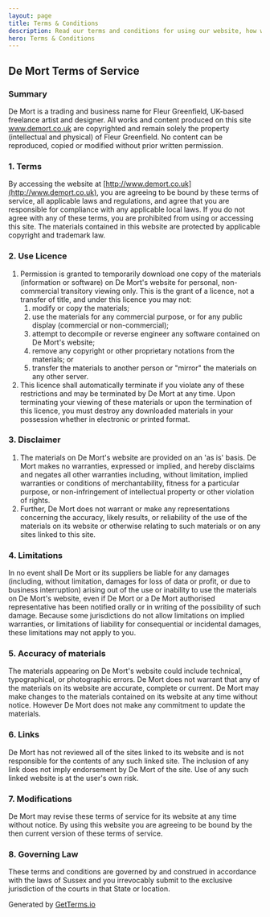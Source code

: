 ```yaml
---
layout: page
title: Terms & Conditions
description: Read our terms and conditions for using our website, how we process data and orders and your rights of use.
hero: Terms & Conditions
---
```


## De Mort Terms of Service

### Summary

De Mort is a trading and business name for Fleur Greenfield, UK-based freelance artist and designer. All works and content produced on this site www.demort.co.uk are copyrighted and remain solely the property (intellectual and physical) of Fleur Greenfield. No content can be reproduced, copied or modified without prior written permission.&nbsp;

### 1\. Terms

By accessing the website at [http://www.demort.co.uk](http://www.demort.co.uk), you are agreeing to be bound by these terms of service, all applicable laws and regulations, and agree that you are responsible for compliance with any applicable local laws. If you do not agree with any of these terms, you are prohibited from using or accessing this site. The materials contained in this website are protected by applicable copyright and trademark law.

### 2\. Use Licence

1. Permission is granted to temporarily download one copy of the materials (information or software) on De Mort's website for personal, non-commercial transitory viewing only. This is the grant of a licence, not a transfer of title, and under this licence you may not:
   1. modify or copy the materials;
   2. use the materials for any commercial purpose, or for any public display (commercial or non-commercial);
   3. attempt to decompile or reverse engineer any software contained on De Mort's website;
   4. remove any copyright or other proprietary notations from the materials; or
   5. transfer the materials to another person or "mirror" the materials on any other server.
2. This licence shall automatically terminate if you violate any of these restrictions and may be terminated by De Mort at any time. Upon terminating your viewing of these materials or upon the termination of this licence, you must destroy any downloaded materials in your possession whether in electronic or printed format.

### 3\. Disclaimer

1. The materials on De Mort's website are provided on an 'as is' basis. De Mort makes no warranties, expressed or implied, and hereby disclaims and negates all other warranties including, without limitation, implied warranties or conditions of merchantability, fitness for a particular purpose, or non-infringement of intellectual property or other violation of rights.
2. Further, De Mort does not warrant or make any representations concerning the accuracy, likely results, or reliability of the use of the materials on its website or otherwise relating to such materials or on any sites linked to this site.

### 4\. Limitations

In no event shall De Mort or its suppliers be liable for any damages (including, without limitation, damages for loss of data or profit, or due to business interruption) arising out of the use or inability to use the materials on De Mort's website, even if De Mort or a De Mort authorised representative has been notified orally or in writing of the possibility of such damage. Because some jurisdictions do not allow limitations on implied warranties, or limitations of liability for consequential or incidental damages, these limitations may not apply to you.

### 5\. Accuracy of materials

The materials appearing on De Mort's website could include technical, typographical, or photographic errors. De Mort does not warrant that any of the materials on its website are accurate, complete or current. De Mort may make changes to the materials contained on its website at any time without notice. However De Mort does not make any commitment to update the materials.

### 6\. Links

De Mort has not reviewed all of the sites linked to its website and is not responsible for the contents of any such linked site. The inclusion of any link does not imply endorsement by De Mort of the site. Use of any such linked website is at the user's own risk.

### 7\. Modifications

De Mort may revise these terms of service for its website at any time without notice. By using this website you are agreeing to be bound by the then current version of these terms of service.

### 8\. Governing Law

These terms and conditions are governed by and construed in accordance with the laws of Sussex and you irrevocably submit to the exclusive jurisdiction of the courts in that State or location.

Generated by [GetTerms.io](https://getterms.io/ "Terms of Service Template Generator")
